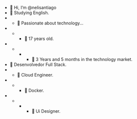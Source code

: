 - 👋 Hi, I’m @nelisantiago
- 🌱 Studying English.
- - 🌱 Passionate about technology...
- - - 🌱 17 years old.
- - - - 🌱 3 Years and 5 months in the technology market.
- 💞️ Desenvolvedor Full Stack.
- - 💞️ Cloud Engineer.
- - - 💞️ Docker.
- - - - 💞️ Ui Designer.

<!---
nelisantiago/nelisantiago is a ✨ special ✨ repository because its `README.md` (this file) appears on your GitHub profile.
You can click the Preview link to take a look at your changes.
--->
